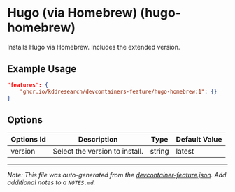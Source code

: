 
# Hugo (via Homebrew) (hugo-homebrew)

Installs Hugo via Homebrew. Includes the extended version.

## Example Usage

```json
"features": {
    "ghcr.io/kddresearch/devcontainers-feature/hugo-homebrew:1": {}
}
```

## Options

| Options Id | Description | Type | Default Value |
|-----|-----|-----|-----|
| version | Select the version to install. | string | latest |



---

_Note: This file was auto-generated from the [devcontainer-feature.json](https://github.com/kddresearch/devcontainers-feature/blob/main/src/hugo-homebrew/devcontainer-feature.json).  Add additional notes to a `NOTES.md`._
